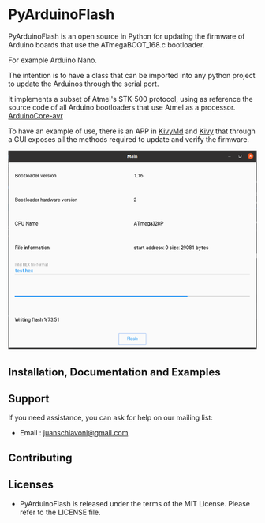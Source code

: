 PyArduinoFlash
====


PyArduinoFlash is an open source in Python for updating the firmware 
of Arduino boards that use the ATmegaBOOT_168.c bootloader.

For example Arduino Nano.

The intention is to have a class that can be imported into any python project to update the Arduinos through the serial port.

It implements a subset of Atmel's STK-500 protocol, using as reference the source code of all Arduino bootloaders that use Atmel as a processor. 
[ArduinoCore-avr](https://github.com/arduino/ArduinoCore-avr/blob/master/bootloaders/atmega/ATmegaBOOT_168.c)

To have an example of use, there is an APP in [KivyMd](https://gitlab.com/kivymd/KivyMD) and [Kivy](http://kivy.org) that through a GUI exposes all the methods required to update and verify the firmware.

![alt text](images/app_main.png)

Installation, Documentation and Examples
----------------------------------------


Support
-------

If you need assistance, you can ask for help on our mailing list:

* Email      : juanschiavoni@gmail.com


Contributing
------------


Licenses
--------

- PyArduinoFlash is released under the terms of the MIT License. Please refer to the
  LICENSE file.


